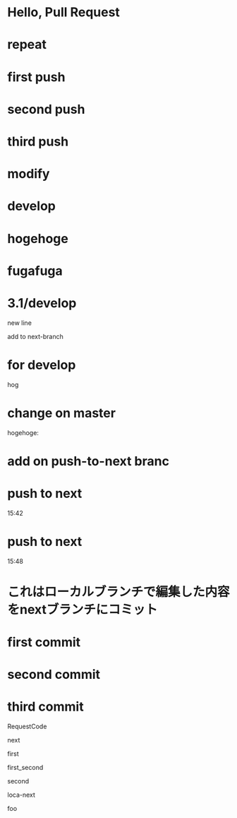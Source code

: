 # Hello, Pull Request
# repeat
# first push
# second push
# third push
# modify
# develop
# hogehoge
# fugafuga

# 3.1/develop
new line

add to next-branch

# for develop
hog

# change on master
hogehoge:
# add on push-to-next branc

# push to next
15:42

# push to next
15:48

# これはローカルブランチで編集した内容をnextブランチにコミット

# first commit

# second commit

# third commit

RequestCode

next

first

first_second

second

loca-next

foo
